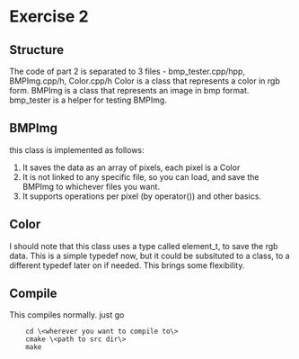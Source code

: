 # Exercise 2
## Structure
The code of part 2 is separated to 3 files - bmp\_tester.cpp/hpp, BMPImg.cpp/h, Color.cpp/h
Color is a class that represents a color in rgb form.
BMPImg is a class that represents an image in bmp format.
bmp\_tester is a helper for testing BMPImg.

## BMPImg
this class is implemented as follows:
1. It saves the data as an array of pixels, each pixel is a Color
2. It is not linked to any specific file, so you can load, and save the BMPImg to whichever files you want.
3. It supports operations per pixel (by operator()) and other basics.

## Color
I should note that this class uses a type called element\_t, to save the rgb data.
This is a simple typedef now, but it could be subsituted to a class, to a different typedef later on if needed.
This brings some flexibility.

## Compile
This compiles normally.
just go

```
	cd \<wherever you want to compile to\>
	cmake \<path to src dir\>
	make
```
